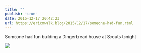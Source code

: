 ```yaml
---
title: ""
publish: "true"
date: 2015-12-17 20:42:23
url: https://ericmwalk.blog/2015/12/17/someone-had-fun.html
---
```


Someone had fun building a Gingerbread house at Scouts tonight

![](https://ericmwalk.blog/uploads/2022/e14c64977d.jpg)